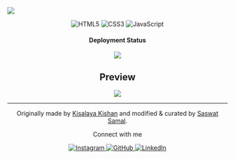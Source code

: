 <img src = "https://raw.githubusercontent.com/saswatsamal/odishacovid19dashboard/master/assets/img/hero-big.png">
<p align="center"> <img alt="HTML5" src="https://img.shields.io/badge/html5-%23E34F26.svg?style=for-the-badge&logo=html5&logoColor=white"/> <img alt="CSS3" src="https://img.shields.io/badge/css3-%231572B6.svg?style=for-the-badge&logo=css3&logoColor=white"/> <img alt="JavaScript" src="https://img.shields.io/badge/javascript-%23323330.svg?style=for-the-badge&logo=javascript&logoColor=%23F7DF1E"/></p>
<h4 align="center">Deployment Status</h4>
<p align="center"><img src="https://api.netlify.com/api/v1/badges/70179ccf-f2bd-47f7-9ab8-6764165222fe/deploy-status"> </p>
<h2 align="center">Preview</h2>
<p align="center"><img src="https://github.com/saswatsamal/odishacovid19dashboard/blob/master/assets/gif/preview.gif?raw=true"> </p>
<hr>
<p align="center"> Originally made by <a href="https://github.com/imkishan1">Kisalaya Kishan</a> and modified & curated by <a href="https://github.com/saswatsamal"> Saswat Samal</a>.</p>


<p align="center">Connect with me</p>
<p align="center"> <a href="https://instagram.com/saswatsamal.py"><img alt="Instagram" src="https://img.shields.io/badge/saswatsamal.py-%23E4405F.svg?style=for-the-badge&logo=Instagram&logoColor=white"/> <a href="https://www.github.com/saswatsamal/"><img alt="GitHub" src="https://img.shields.io/badge/saswatsamal-%23121011.svg?style=for-the-badge&logo=github&logoColor=white"/> </a> <a href="https://www.linkedin.com/in/saswatsamal/"><img alt="LinkedIn" src="https://img.shields.io/badge/linkedin-%230077B5.svg?style=for-the-badge&logo=linkedin&logoColor=white"/> </a> </p>
